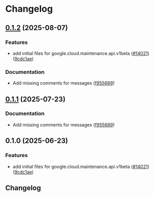 # Changelog

## [0.1.2](https://github.com/chingor13/google-cloud-python/compare/google-cloud-maintenance-api-v0.1.1...google-cloud-maintenance-api-v0.1.2) (2025-08-07)


### Features

* add initial files for google.cloud.maintenance.api.v1beta ([#14021](https://github.com/chingor13/google-cloud-python/issues/14021)) ([9cdc1ae](https://github.com/chingor13/google-cloud-python/commit/9cdc1aef4e13885261df2b74a025ae0bf33e80b1))


### Documentation

* Add missing comments for messages ([f955689](https://github.com/chingor13/google-cloud-python/commit/f9556891d9224fefd09202539a7d5830f724e2c4))

## [0.1.1](https://github.com/googleapis/google-cloud-python/compare/google-cloud-maintenance-api-v0.1.0...google-cloud-maintenance-api-v0.1.1) (2025-07-23)


### Documentation

* Add missing comments for messages ([f955689](https://github.com/googleapis/google-cloud-python/commit/f9556891d9224fefd09202539a7d5830f724e2c4))

## 0.1.0 (2025-06-23)


### Features

* add initial files for google.cloud.maintenance.api.v1beta ([#14021](https://github.com/googleapis/google-cloud-python/issues/14021)) ([9cdc1ae](https://github.com/googleapis/google-cloud-python/commit/9cdc1aef4e13885261df2b74a025ae0bf33e80b1))

## Changelog

